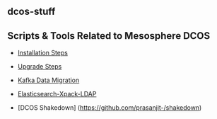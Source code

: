 ## dcos-stuff

Scripts &amp; Tools Related to Mesosphere DCOS
---
 - [Installation Steps](https://github.com/prasanjit-/dcos-stuff/blob/master/installation_steps.md
   "installation_steps.md")
   
 - [Upgrade Steps](https://github.com/prasanjit-/dcos-stuff/blob/master/upgrade_dcos.md
   "upgrade_dcos.md")
 
 - [Kafka Data Migration](https://github.com/prasanjit-/dcos-stuff/blob/master/kafka_data_migration.md 
   "kafka_data_migration.md")
   
 - [Elasticsearch-Xpack-LDAP](https://github.com/prasanjit-/dcos-stuff/tree/master/elasticsearch-xpack-ldap)
 
 - [DCOS Shakedown] (https://github.com/prasanjit-/shakedown)
